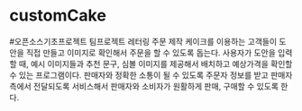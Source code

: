 # customCake
#오픈소스기초프로젝트 팀프로젝트
레터링 주문 제작 케이크를 이용하는 고객들이 도안을 직접 만들고 이미지로 확인해서 주문을 할 수 있도록 돕는다. 사용자가 도안을 입력할 때, 예시 이미지들과 추천 문구, 심볼 이미지를 제공해서 배치하고 예상가격을 확인할 수 있는 프로그램이다. 판매자와 정확한 소통이 될 수 있도록 주문자 정보를 받고 판매자 측에서 전달되도록 서비스해서 판매자와 소비자가 원활하게 판매, 구매할 수 있도록 한다.
